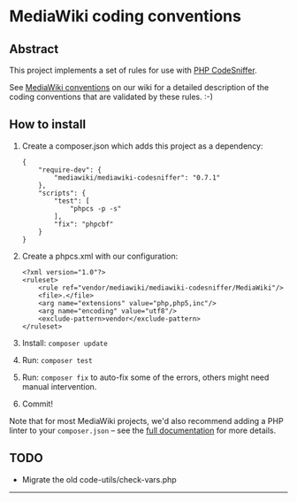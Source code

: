 MediaWiki coding conventions
============================

Abstract
--------
This project implements a set of rules for use with [PHP CodeSniffer][0].

See [MediaWiki conventions][1] on our wiki for a detailed description of the
coding conventions that are validated by these rules. :-)

How to install
--------------
1. Create a composer.json which adds this project as a dependency:
    
    ```
    {
    	"require-dev": {
    		"mediawiki/mediawiki-codesniffer": "0.7.1"
    	},
    	"scripts": {
    		"test": [
    			"phpcs -p -s"
    		],
    		"fix": "phpcbf"
    	}
    }
    ```
2. Create a phpcs.xml with our configuration:
    
    ```
    <?xml version="1.0"?>
    <ruleset>
    	<rule ref="vendor/mediawiki/mediawiki-codesniffer/MediaWiki"/>
    	<file>.</file>
    	<arg name="extensions" value="php,php5,inc"/>
    	<arg name="encoding" value="utf8"/>
    	<exclude-pattern>vendor</exclude-pattern>
    </ruleset>
    ```
3. Install: `composer update`
4. Run: `composer test`
5. Run: `composer fix` to auto-fix some of the errors, others might need
   manual intervention.
6. Commit!

Note that for most MediaWiki projects, we'd also recommend adding a PHP linter
to your `composer.json` – see the [full documentation][2] for more details.

TODO
----
* Migrate the old code-utils/check-vars.php

---
[0]: https://pear.php.net/package/PHP_CodeSniffer
[1]: https://www.mediawiki.org/wiki/Manual:Coding_conventions/PHP
[2]: https://www.mediawiki.org/wiki/Continuous_integration/Entry_points#PHP

